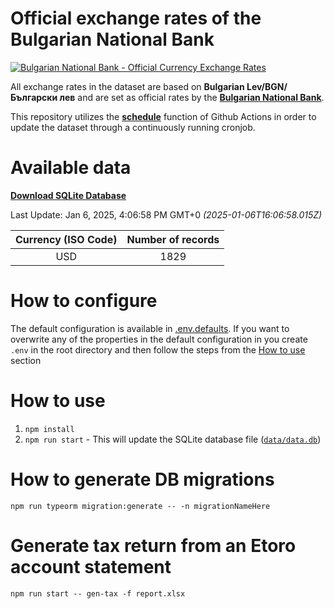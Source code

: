 # Official exchange rates of the Bulgarian National Bank

[![Bulgarian National Bank - Official Currency Exchange Rates](https://github.com/LubomirGeorgiev/bnb-currency-exchange-rates/actions/workflows/update-rates.yml/badge.svg?branch=main)](https://github.com/LubomirGeorgiev/bnb-currency-exchange-rates/actions/workflows/update-rates.yml)

All exchange rates in the dataset are based on **Bulgarian Lev/BGN/Български лев** and are set as official rates by the [**Bulgarian National Bank**](https://www.bnb.bg/Statistics/StExternalSector/StExchangeRates/StERForeignCurrencies/index.htm?toLang=_EN).

This repository utilizes the [**schedule**](https://docs.github.com/en/actions/reference/events-that-trigger-workflows) function of Github Actions in order to update the dataset through a continuously running cronjob.

# Available data

[**Download SQLite Database**](https://github.com/LubomirGeorgiev/bnb-currency-exchange-rates/raw/main/data/rates.db)

<!-- START LINKS (DO NOT EVER FU*ING DELETE THIS COMMENT FOR THE LOVE OF YOUR LIFE!!! IF YOU ARE CURIOS HOW IT WORKS, YOU CAN HAVE A LOOK AT ./src/updateReadme.ts) -->

Last Update: Jan 6, 2025, 4:06:58 PM GMT+0 _(2025-01-06T16:06:58.015Z)_

| Currency (ISO Code) | Number of records |
| :-----------------: | :---------------: |
|         USD         |       1829        |

<!-- END LINKS (DO NOT EVER FU*ING DELETE THIS COMMENT FOR THE LOVE OF YOUR LIFE!!! IF YOU ARE CURIOS HOW IT WORKS, YOU CAN HAVE A LOOK AT ./src/updateReadme.ts) -->

# How to configure

The default configuration is available in [.env.defaults](.env.defaults).
If you want to overwrite any of the properties in the default configuration in you create `.env` in the root directory and then follow the steps from the [How to use](#how-to-use) section

# How to use

1. `npm install`
2. `npm run start` - This will update the SQLite database file ([`data/data.db`](data/rates.db))

# How to generate DB migrations

```
npm run typeorm migration:generate -- -n migrationNameHere
```

# Generate tax return from an Etoro account statement

```
npm run start -- gen-tax -f report.xlsx
```
